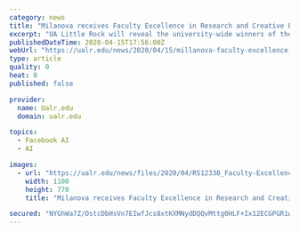 ```yaml
---
category: news
title: "Milanova receives Faculty Excellence in Research and Creative Endeavors award for College of Engineering and Information Technology"
excerpt: "UA Little Rock will reveal the university-wide winners of the 2020 Faculty Excellence Awards at 2 p.m. Thursday, April 23, on the Faculty Excellence website and the UA Little Rock Facebook ... and artificial intelligence places her work at the leading edge of what is rapidly becoming one of the most important areas of research across many ..."
publishedDateTime: 2020-04-15T17:56:00Z
webUrl: "https://ualr.edu/news/2020/04/15/millanova-faculty-excellence-eit/"
type: article
quality: 0
heat: 0
published: false

provider:
  name: Ualr.edu
  domain: ualr.edu

topics:
  - Facebook AI
  - AI

images:
  - url: "https://ualr.edu/news/files/2020/04/RS12330_Faculty-Excellence-Mariofana-Milanova2-scr.jpg"
    width: 1100
    height: 770
    title: "Milanova receives Faculty Excellence in Research and Creative Endeavors award for College of Engineering and Information Technology"

secured: "NYGhWa7Z/OstcDbHsVn7EIwfJcs8xtKXMNydDQQvMttg0HLF+Ix12ECGPGR1wmjytgDO3oA6sB+vfrOJ3h8laUA8QVukquqiLlJAJAG/O4QF65O8QdnvU5b7e+bOYHKQFswIvZADmnI5cQL2Rp4WUh21INQxsWM+Mg1I0HAeygtYfzu2TYGgRrT8pn8L+1Zcdv80uk3jcfT+SWvwr//NHEl+DNKMtDF7bsbWO89an2656NXZN+F/e+lVn0r/Frqu4C6nNo8MnLGgAdRicWF2hm6avCapn9LP57rGfDr6oKOZ7DL3rKTENan26qCbBv5V;sz52eXZnQpniKChGCUwlZw=="
---
```


